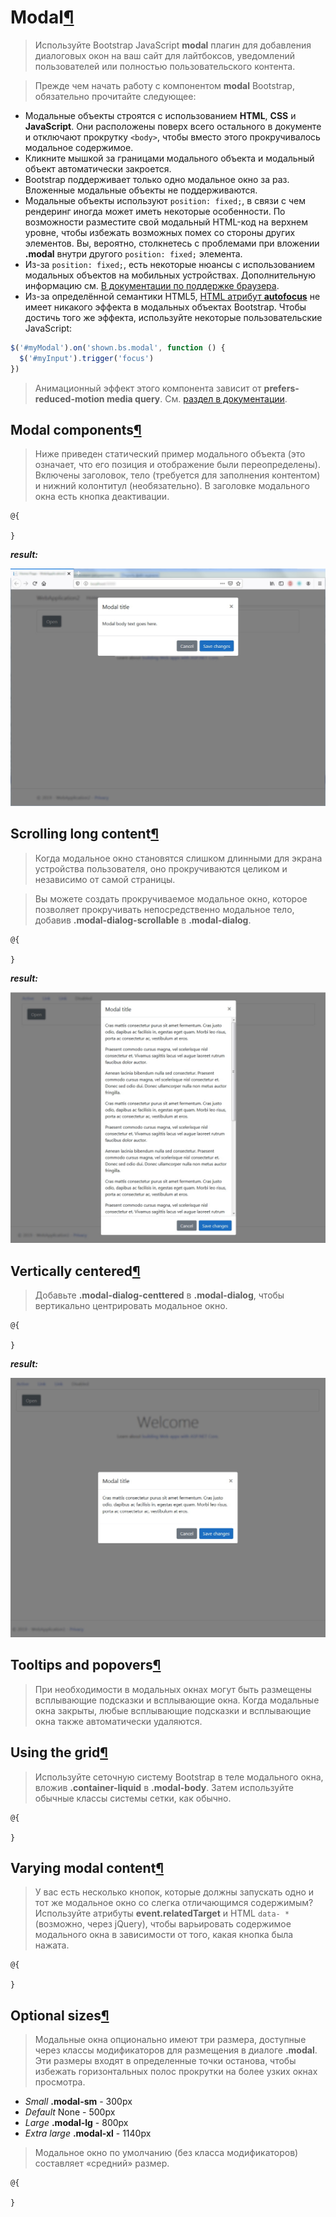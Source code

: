 # Modal[¶](https://getbootstrap.com/docs/4.3/components/modal/)

> Используйте Bootstrap JavaScript **modal** плагин для добавления диалоговых окон на ваш сайт для лайтбоксов, уведомлений пользователей или полностью пользовательского контента.

> Прежде чем начать работу с компонентом **modal** Bootstrap, обязательно прочитайте следующее:

- Модальные объекты строятся с использованием **HTML**, **CSS** и **JavaScript**. Они расположены поверх всего остального в документе и отключают прокрутку `<body>`, чтобы вместо этого прокручивалось модальное содержимое.
- Кликните мышкой за границами модального объекта и модальный объект автоматически закроется.
- Bootstrap поддерживает только одно модальное окно за раз. Вложенные модальные объекты не поддерживаются.
- Модальные объекты используют `position: fixed;`, в связи с чем рендеринг иногда может иметь некоторые особенности. По возможности разместите свой модальный HTML-код на верхнем уровне, чтобы избежать возможных помех со стороны других элементов. Вы, вероятно, столкнетесь с проблемами при вложении **.modal** внутри другого `position: fixed;` элемента.
- Из-за `position: fixed;`, есть некоторые нюансы с использованием модальных объектов на мобильных устройствах. Дополнительную информацию см. [В документации по поддержке браузера](https://getbootstrap.com/docs/4.3/getting-started/browsers-devices/#modals-and-dropdowns-on-mobile).
- Из-за определённой семантики HTML5, [HTML атрибут **autofocus**](https://developer.mozilla.org/en-US/docs/Web/HTML/Element/input#attr-autofocus) не имеет никакого эффекта в модальных объектах Bootstrap. Чтобы достичь того же эффекта, используйте некоторые пользовательские JavaScript:

```javascript
$('#myModal').on('shown.bs.modal', function () {
  $('#myInput').trigger('focus')
})
```

> Анимационный эффект этого компонента зависит от **prefers-reduced-motion media query**.
См. [раздел в документации](https://getbootstrap.com/docs/4.3/getting-started/accessibility/#reduced-motion).

## Modal components[¶](https://getbootstrap.com/docs/4.3/components/modal/#modal-components)

> Ниже приведен статический пример модального объекта (это означает, что его позиция и отображение были переопределены).
Включены заголовок, тело (требуется для заполнения контентом) и нижний колонтитул (необязательно).
В заголовке модального окна есть кнопка деактивации.

```cshtml
@{

}
```

***result:***

![Modal demo](../../demo/modal-demo.jpg)

## Scrolling long content[¶](https://getbootstrap.com/docs/4.3/components/modal/#scrolling-long-content)

> Когда модальное окно становятся слишком длинными для экрана устройства пользователя, оно прокручиваются целиком и независимо от самой страницы.

> Вы можете создать прокручиваемое модальное окно, которое позволяет прокручивать непосредственно модальное тело, добавив **.modal-dialog-scrollable** в **.modal-dialog**.

```cshtml
@{

}
```

***result:***

![Modal scrolling long content body demo](../../demo/modal-scrollable-modal-body-demo.jpg)

## Vertically centered[¶](https://getbootstrap.com/docs/4.3/components/modal/#vertically-centered)

> Добавьте **.modal-dialog-centtered** в **.modal-dialog**, чтобы вертикально центрировать модальное окно.

```cshtml
@{

}
```

***result:***

![Modal vertically centered demo](../../demo/modal-vertically-centered-demo.jpg)

## Tooltips and popovers[¶](https://getbootstrap.com/docs/4.3/components/modal/#tooltips-and-popovers)

> При необходимости в модальных окнах могут быть размещены всплывающие подсказки и всплывающие окна.
Когда модальные окна закрыты, любые всплывающие подсказки и всплывающие окна также автоматически удаляются.

## Using the grid[¶](https://getbootstrap.com/docs/4.3/components/modal/#using-the-grid)

> Используйте сеточную систему Bootstrap в теле модального окна, вложив **.container-liquid** в **.modal-body**.
Затем используйте обычные классы системы сетки, как обычно.

```cshtml
@{

}
```

## Varying modal content[¶](https://getbootstrap.com/docs/4.3/components/modal/#varying-modal-content)

> У вас есть несколько кнопок, которые должны запускать одно и тот же модальное окно со слегка отличающимся содержимым?
Используйте атрибуты **event.relatedTarget** и HTML `data- *` (возможно, через jQuery), чтобы варьировать содержимое модального окна в зависимости от того, какая кнопка была нажата.

```cshtml
@{

}
```

## Optional sizes[¶](https://getbootstrap.com/docs/4.3/components/modal/#optional-sizes)

> Модальные окна опционально имеют три размера, доступные через классы модификаторов для размещения в диалоге **.modal**.
Эти размеры входят в определенные точки останова, чтобы избежать горизонтальных полос прокрутки на более узких окнах просмотра.

- _Small_ **.modal-sm** - 300px
- _Default_ None - 500px
- _Large_ **.modal-lg** - 800px
- _Extra large_ **.modal-xl** - 1140px

> Модальное окно по умолчанию (без класса модификаторов) составляет «средний» размер.

```cshtml
@{

}
```